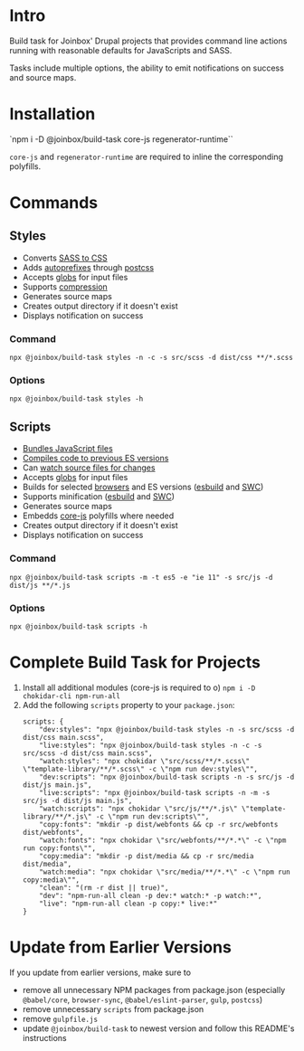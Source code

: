# Intro

Build task for Joinbox' Drupal projects that provides command line actions running with reasonable
defaults for JavaScripts and SASS.

Tasks include multiple options, the ability to emit notifications on success and source maps.


# Installation

`npm i -D @joinbox/build-task core-js regenerator-runtime``

`core-js` and `regenerator-runtime` are required to inline the corresponding polyfills.

# Commands


## Styles

- Converts [SASS to CSS](https://github.com/sass/dart-sass)
- Adds [autoprefixes](https://github.com/postcss/autoprefixer) through [postcss](https://postcss.org/)
- Accepts [globs](https://www.npmjs.com/package/glob) for input files
- Supports [compression](https://sass-lang.com/documentation/cli/dart-sass#style)
- Generates source maps
- Creates output directory if it doesn't exist
- Displays notification on success

### Command

`npx @joinbox/build-task styles -n -c -s src/scss -d dist/css **/*.scss`

### Options
`npx @joinbox/build-task styles -h`


## Scripts

- [Bundles JavaScript files](https://esbuild.github.io/)
- [Compiles code to previous ES versions](https://swc.rs/)
- Can [watch source files for changes](https://esbuild.github.io/api/#watch)
- Accepts [globs](https://www.npmjs.com/package/glob) for input files
- Builds for selected [browsers](https://github.com/browserslist/browserslist) and ES versions ([esbuild](https://esbuild.github.io/api/#target) and [SWC](https://swc.rs/docs/configuration/compilation#jsctarget))
- Supports minification ([esbuild](https://esbuild.github.io/api/#minify) and [SWC](https://swc.rs/docs/configuration/minification))
- Generates source maps
- Embedds [core-js](https://github.com/zloirock/core-js) polyfills where needed
- Creates output directory if it doesn't exist
- Displays notification on success

### Command

`npx @joinbox/build-task scripts -m -t es5 -e "ie 11" -s src/js -d dist/js **/*.js`

### Options
`npx @joinbox/build-task scripts -h`



# Complete Build Task for Projects

1. Install all additional modules (core-js is required to o)
    `npm i -D chokidar-cli npm-run-all`
2. Add the following `scripts` property to your `package.json`:
    ```
    scripts: {
        "dev:styles": "npx @joinbox/build-task styles -n -s src/scss -d dist/css main.scss",
        "live:styles": "npx @joinbox/build-task styles -n -c -s src/scss -d dist/css main.scss",
        "watch:styles": "npx chokidar \"src/scss/**/*.scss\" \"template-library/**/*.scss\" -c \"npm run dev:styles\"",
        "dev:scripts": "npx @joinbox/build-task scripts -n -s src/js -d dist/js main.js",
        "live:scripts": "npx @joinbox/build-task scripts -n -m -s src/js -d dist/js main.js",
        "watch:scripts": "npx chokidar \"src/js/**/*.js\" \"template-library/**/*.js\" -c \"npm run dev:scripts\"",
        "copy:fonts": "mkdir -p dist/webfonts && cp -r src/webfonts dist/webfonts",
        "watch:fonts": "npx chokidar \"src/webfonts/**/*.*\" -c \"npm run copy:fonts\"",
        "copy:media": "mkdir -p dist/media && cp -r src/media dist/media",
        "watch:media": "npx chokidar \"src/media/**/*.*\" -c \"npm run copy:media\"",
        "clean": "(rm -r dist || true)",
        "dev": "npm-run-all clean -p dev:* watch:* -p watch:*",
        "live": "npm-run-all clean -p copy:* live:*"
    }
    ```

# Update from Earlier Versions

If you update from earlier versions, make sure to 
- remove all unnecessary NPM packages from package.json (especially `@babel/core`, `browser-sync`, `@babel/eslint-parser`, `gulp`, `postcss`)
- remove unnecessary `scripts` from package.json
- remove `gulpfile.js`
- update `@joinbox/build-task` to newest version and follow this README's instructions